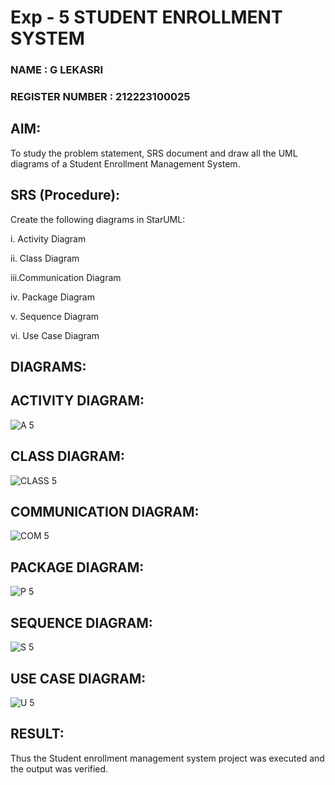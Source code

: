 # Exp - 5 STUDENT ENROLLMENT SYSTEM
### NAME : G LEKASRI
### REGISTER NUMBER : 212223100025
## AIM:
To study the problem statement, SRS document and draw all the UML diagrams of a Student Enrollment Management System.

## SRS (Procedure):
Create the following diagrams in StarUML:

i.  Activity Diagram

ii. Class Diagram

iii.Communication Diagram

iv. Package Diagram

v.  Sequence Diagram

vi. Use Case Diagram

## DIAGRAMS:
## ACTIVITY DIAGRAM:
![A 5](https://github.com/user-attachments/assets/ead625e5-f32e-43bf-8075-5465dba98d63)


## CLASS DIAGRAM:

![CLASS 5](https://github.com/user-attachments/assets/379f513c-0a07-4662-a6d4-b6679f86c2b7)

## COMMUNICATION DIAGRAM:
![COM 5](https://github.com/user-attachments/assets/57d1ae3a-0c0f-40f0-85e7-11ef65554720)


## PACKAGE DIAGRAM:
![P 5](https://github.com/user-attachments/assets/3bcc5dd3-d292-48b7-8e49-3bc35109607a)


## SEQUENCE DIAGRAM:
![S 5](https://github.com/user-attachments/assets/c8682bfc-35b4-4d6f-aab2-27b6d6727b6c)


## USE CASE DIAGRAM:
![U 5](https://github.com/user-attachments/assets/c07a48dd-a38f-4019-9efe-293625008c7a)


## RESULT:
Thus the Student enrollment management system project was executed and the output was verified.
